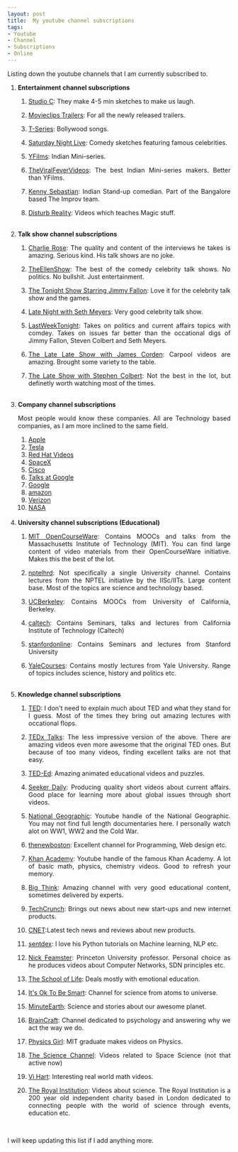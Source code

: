 ```yaml
---
layout: post
title:  My youtube channel subscriptions
tags:
- Youtube
- Channel
- Subscriptions
- Online
---
```


<p align="justify">Listing down the youtube channels that I am currently subscribed to.</p>

<ol>
<li><b>Entertainment channel subscriptions</b></li>
<ol>
<li><p align="justify"><a href="https://www.youtube.com/user/BYUTelevision/" target="_blank">Studio C</a>: They make 4-5 min sketches to make us laugh.</p></li>
<li><p align="justify"><a href="https://www.youtube.com/user/movieclipsTRAILERS/" target="_blank">Movieclips Trailers</a>: For all the newly released trailers.</p></li>
<li><p align="justify"><a href="https://www.youtube.com/user/tseries/" target="_blank">T-Series</a>: Bollywood songs.</p></li>
<li><p align="justify"><a href="https://www.youtube.com/user/SaturdayNightLive/" target="_blank">Saturday Night Live</a>: Comedy sketches featuring famous celebrities.</p></li>
<li><p align="justify"><a href="https://www.youtube.com/user/ytube/" target="_blank">YFilms</a>: Indian Mini-series.</p></li>
<li><p align="justify"><a href="https://www.youtube.com/user/TheViralFeverVideos/" target="_blank">TheViralFeverVideos</a>: The best Indian Mini-series makers. Better than YFilms.</p></li>
<li><p align="justify"><a href="https://www.youtube.com/user/kennethseb/" target="_blank">Kenny Sebastian</a>: Indian Stand-up comedian. Part of the Bangalore based The Improv team.</li>
<li><p align="justify"><a href="https://www.youtube.com/user/howtoDisturbReality/" target="_blank">Disturb Reality</a>: Videos which teaches Magic stuff.</li>
</ol>
<br>
<li><b>Talk show channel subscriptions</b></li>
<ol>
<li><p align="justify"><a href="https://www.youtube.com/charlierose" target="_blank">Charlie Rose</a>: The quality and content of the interviews he takes is amazing. Serious kind. His talk shows are no joke.</p></li>
<li><p align="justify"><a href="https://www.youtube.com/user/TheEllenShow/" target="_blank">TheEllenShow</a>: The best of the comedy celebrity talk shows. No politics. No bullshit. Just entertainment.</p></li>
<li><p align="justify"><a href="https://www.youtube.com/user/latenight/" target="_blank">The Tonight Show Starring Jimmy Fallon</a>: Love it for the celebrity talk show and the games.</p></li>
<li><p align="justify"><a href="https://www.youtube.com/user/LateNightSeth/" target="_blank">Late Night with Seth Meyers</a>: Very good celebrity talk show.</p></li>
<li><p align="justify"><a href="https://www.youtube.com/user/LastWeekTonight/" target="_blank">LastWeekTonight</a>: Takes on politics and current affairs topics with comdey. Takes on issues far better than the occational digs of Jimmy Fallon, Steven Colbert and Seth Meyers.</p></li>
<li><p align="justify"><a href="https://www.youtube.com/user/TheLateLateShow/" target="_blank">The Late Late Show with James Corden</a>: Carpool videos are amazing. Brought some variety to the table.</p></li>
<li><p align="justify"><a href="https://www.youtube.com/channel/UCMtFAi84ehTSYSE9XoHefig/" target="_blank">The Late Show with Stephen Colbert</a>: Not the best in the lot, but definetly worth watching most of the times.</li>
</ol>
<br>
<li><b>Company channel subscriptions</b></li>
<p align="justify">Most people would know these companies. All are Technology based companies, as I am more inclined to the same field.</p>
<ol>
<li><a href="https://www.youtube.com/user/Apple/" target="_blank">Apple</a></li>
<li><a href="https://www.youtube.com/user/TeslaMotors/" target="_blank">Tesla</a></li>
<li><a href="https://www.youtube.com/user/RedHatVideos/" target="_blank">Red Hat Videos</a></li>
<li><a href="https://www.youtube.com/user/spacexchannel/" target="_blank">SpaceX</a></li>
<li><a href="https://www.youtube.com/user/Cisco/" target="_blank">Cisco</a></li>
<li><a href="https://www.youtube.com/user/AtGoogleTalks/" target="_blank">Talks at Google</a></li>
<li><a href="https://www.youtube.com/user/Google/" target="_blank">Google</a></li>
<li><a href="https://www.youtube.com/user/amazon" target="_blank">amazon</a></li>
<li><a href="https://www.youtube.com/user/verizon" target="_blank">Verizon</a></li>
<li><a href="https://www.youtube.com/user/NASAtelevision" target="_blank">NASA</a></li>
</ol>
<br>
<li><b>University channel subscriptions (Educational)</b></li>
<ol>
<li><p align="justify"><a href="https://www.youtube.com/user/MIT/" target="_blank">MIT OpenCourseWare</a>: Contains MOOCs and talks from the Massachusetts Institute of Technology (MIT). You can find large content of video materials from their OpenCourseWare initiative. Makes this the best of the lot.</p></li>
<li><p align="justify"><a href="https://www.youtube.com/user/nptelhrd/" target="_blank">nptelhrd</a>: Not specifically a single University channel. Contains lectures from the NPTEL initiative by the IISc/IITs. Large content base. Most of the topics are science and technology based.</p></li>
<li><p align="justify"><a href="https://www.youtube.com/user/UCBerkeley/" target="_blank">UCBerkeley</a>: Contains MOOCs from University of California, Berkeley.</p></li>
<li><p align="justify"><a href="https://www.youtube.com/user/caltech/" target="_blank">caltech</a>: Contains Seminars, talks and lectures from California Institute of Technology (Caltech)</p></li>
<li><p align="justify"><a href="https://www.youtube.com/user/stanfordonline/" target="_blank">stanfordonline</a>: Contains Seminars and lectures from Stanford University</p></li>
<li><p align="justify"><a href="https://www.youtube.com/user/YaleCourses/" target="_blank">YaleCourses</a>: Contains mostly lectures from Yale University. Range of topics includes science, history and politics etc.</p></li>
</ol>
<br>
<li><b>Knowledge channel subscriptions</b></li>
<ol>
<li><p align="justify"><a href="https://www.youtube.com/user/TEDtalksDirector/" target="_blank">TED</a>: I don't need to explain much about TED and what they stand for I guess. Most of the times they bring out amazing lectures with occational flops.</p></li>
<li><p align="justify"><a href="https://www.youtube.com/user/TEDxTalks/" target="_blank">TEDx Talks</a>: The less impressive version of the above. There are amazing videos even more awesome that the original TED ones. But because of too many videos, finding excellent talks are not that easy.</p></li>
<li><p align="justify"><a href="https://www.youtube.com/user/TEDEducation/" target="_blank">TED-Ed</a>: Amazing animated educational videos and puzzles.</p></li>
<li><p align="justify"><a href="https://www.youtube.com/user/TestTubeNetwork/" target="_blank">Seeker Daily</a>: Producing quality short videos about current affairs. Good place for learning more about global issues through short videos.</p></li>
<li><p align="justify"><a href="https://www.youtube.com/user/NationalGeographic/" target="_blank">National Geographic</a>: Youtube handle of the National Geographic. You may not find full length documentaries here. I personally watch alot on WW1, WW2 and the Cold War.</p></li>
<li><p align="justify"><a href="https://www.youtube.com/user/thenewboston/" target="_blank">thenewboston</a>: Excellent channel for Programming, Web design etc.</p></li>
<li><p align="justify"><a href="https://www.youtube.com/user/khanacademy/" target="_blank">Khan Academy</a>: Youtube handle of the famous Khan Academy. A lot of basic math, physics, chemistry videos. Good to refresh your memory.</p></li>
<li><p align="justify"><a href="https://www.youtube.com/user/bigthink/" target="_blank">Big Think</a>: Amazing channel with very good educational content, sometimes delivered by experts.</p></li>
<li><p align="justify"><a href="https://www.youtube.com/user/techcrunch/" target="_blank">TechCrunch</a>: Brings out news about new start-ups and new internet products.</p></li>
<li><p align="justify"><a href="https://www.youtube.com/user/CNETTV/" target="_blank">CNET</a>:Latest tech news and reviews about new products. </p></li>
<li><p align="justify"><a href="https://www.youtube.com/user/sentdex/" target="_blank">sentdex</a>: I love his Python tutorials on Machine learning, NLP etc.</p></li>
<li><p align="justify"><a href="https://www.youtube.com/user/nfeamster/" target="_blank">Nick Feamster</a>: Princeton University professor. Personal choice as he produces videos about Computer Networks, SDN principles etc.</p></li>
<li><p align="justify"><a href="https://www.youtube.com/user/schooloflifechannel/" target="_blank">The School of Life</a>: Deals mostly with emotional education.</p></li>
<li><p align="justify"><a href="https://www.youtube.com/user/itsokaytobesmart/" target="_blank">It's Ok To Be Smart</a>: Channel for science from atoms to universe.</p></li>
<li><p align="justify"><a href="https://www.youtube.com/user/minuteearth/" target="_blank">MinuteEarth</a>: Science and stories about our awesome planet.</p></li>
<li><p align="justify"><a href="https://www.youtube.com/user/braincraftvideo/" target="_blank">BrainCraft</a>: Channel dedicated to psychology and answering why we act the way we do.</p></li>
<li><p align="justify"><a href="https://www.youtube.com/user/physicswoman/" target="_blank">Physics Girl</a>: MIT graduate makes videos on Physics.</p></li>
<li><p align="justify"><a href="https://www.youtube.com/user/Best0fScience/" target="_blank">The Science Channel</a>: Videos related to Space Science (not that active now)</p></li>
<li><p align="justify"><a href="https://www.youtube.com/user/Vihart/" target="_blank">Vi Hart</a>: Interesting real world math videos.</p></li>
<li><p align="justify"><a href="https://www.youtube.com/user/TheRoyalInstitution/" target="_blank">The Royal Institution</a>: Videos about science. The Royal Institution is a 200 year old independent charity based in London dedicated to connecting people with the world of science through events, education etc.</p></li>
</ol>
<br>
</ol>
<p align="justify">I will keep updating this list if I add anything more.</p>
